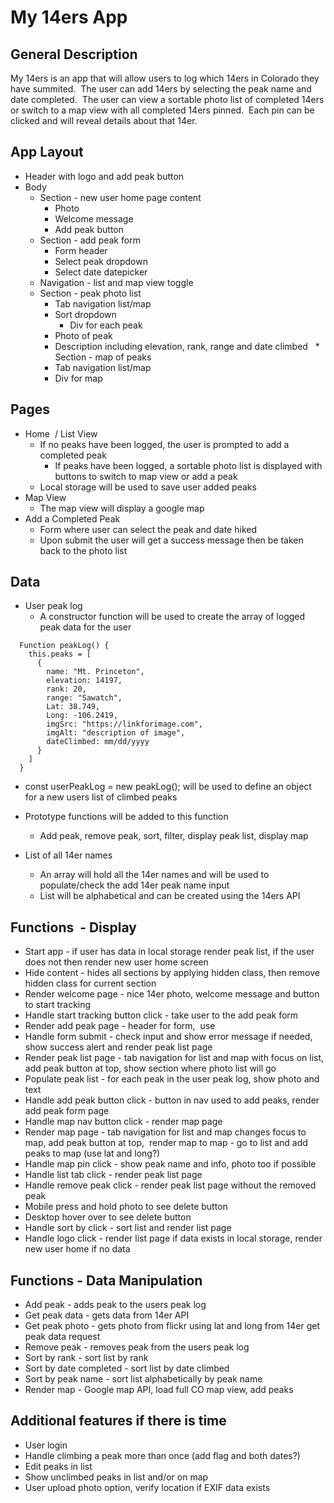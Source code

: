 # My 14ers App

## General Description
My 14ers is an app that will allow users to log which 14ers in Colorado they have summited.  The user can add 14ers by selecting the peak name and date completed.  The user can view a sortable photo list of completed 14ers or switch to a map view with all completed 14ers pinned.  Each pin can be clicked and will reveal details about that 14er.
 
## App Layout
* Header with logo and add peak button
* Body
  * Section - new user home page content
    * Photo
    * Welcome message
    * Add peak button
  * Section - add peak form
    * Form header  
    * Select peak dropdown
    * Select date datepicker
  * Navigation - list and map view toggle
  * Section - peak photo list
    * Tab navigation list/map
    * Sort dropdown
	  * Div for each peak
     * Photo of peak
     * Description including elevation, rank, range and date climbed
  * Section - map of peaks
    * Tab navigation list/map
    * Div for map
 
## Pages
* Home  / List View
  * If no peaks have been logged, the user is prompted to add a completed peak
    * If peaks have been logged, a sortable photo list is displayed with buttons to switch to map view or add a peak
  * Local storage will be used to save user added peaks
 
* Map View
  * The map view will display a google map
 
* Add a Completed Peak
  * Form where user can select the peak and date hiked
  * Upon submit the user will get a success message then be taken back to the photo list
 
## Data
* User peak log
  * A constructor function will be used to create the array of logged peak data for the user
```
  Function peakLog() {
    this.peaks = [
      {
        name: "Mt. Princeton",
        elevation: 14197,
        rank: 20,
        range: "Sawatch",
        Lat: 38.749,
        Long: -106.2419,
        imgSrc: "https://linkforimage.com",
        imgAlt: "description of image",
        dateClimbed: mm/dd/yyyy
      }
    ]
  }
```
  * const userPeakLog = new peakLog(); will be used to define an object for a new users list of climbed peaks
  * Prototype functions will be added to this function
    * Add peak, remove peak, sort, filter, display peak list, display map

* List of all 14er names
  * An array will hold all the 14er names and will be used to populate/check the add 14er peak name input
  * List will be alphabetical and can be created using the 14ers API
 
## Functions  - Display
* Start app - if user has data in local storage render peak list, if the user does not then render new user home screen
* Hide content - hides all sections by applying hidden class, then remove hidden class for current section
* Render welcome page - nice 14er photo, welcome message and button to start tracking
* Handle start tracking button click - take user to the add peak form
* Render add peak page - header for form,  use <datalist> autocomplete dropdown to select peak, date picker for selecting the date climbed
  * datalist example: http://blog.teamtreehouse.com/creating-autocomplete-dropdowns-datalist-element
*Populate datalist - use 14er API to get peak names and add to datalist as options
* Handle form submit - check input and show error message if needed, show success alert and render peak list page
* Render peak list page - tab navigation for list and map with focus on list, add peak button at top, show section where photo list will go
* Populate peak list - for each peak in the user peak log, show photo and text
* Handle add peak button click - button in nav used to add peaks, render add peak form page
* Handle map nav button click - render map page
* Render map page - tab navigation for list and map changes focus to map, add peak button at top,  render map
 to map - go to list and add peaks to map (use lat and long?)
* Handle map pin click - show peak name and info, photo too if possible
* Handle list tab click - render peak list page
*	Handle remove peak click - render peak list page without the removed peak
  * Mobile press and hold photo to see delete button
  * Desktop hover over to see delete button
*	Handle sort by click - sort list and render list page
* Handle logo click - render list page if data exists in local storage, render new user home if no data

## Functions - Data Manipulation
*	Add peak - adds peak to the users peak log
* Get peak data - gets data from 14er API
* Get peak photo - gets photo from flickr using lat and long from 14er get peak data request
*	Remove peak - removes peak from the users peak log
*	Sort by rank - sort list by rank
*	Sort by date completed - sort list by date climbed
*	Sort by peak name - sort list alphabetically by peak name
* Render map - Google map API, load full CO map view, add peaks
 
## Additional features if there is time
*	User login
* Handle climbing a peak more than once (add flag and both dates?)
*	Edit peaks in list
*	Show unclimbed peaks in list and/or on map
* User upload photo option, verify location if EXIF data exists
